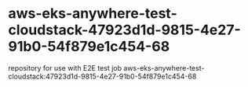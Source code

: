 # aws-eks-anywhere-test-cloudstack-47923d1d-9815-4e27-91b0-54f879e1c454-68
repository for use with E2E test job aws-eks-anywhere-test-cloudstack:47923d1d-9815-4e27-91b0-54f879e1c454-68
